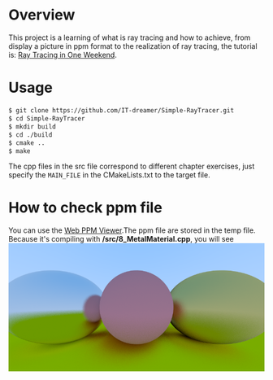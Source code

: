 # Overview
This project is a learning of what is ray tracing and how to achieve, from display a picture in ppm format to the realization of ray tracing, the tutorial is: [Ray Tracing in One Weekend](https://github.com/RayTracing/raytracing.github.io).

# Usage

    $ git clone https://github.com/IT-dreamer/Simple-RayTracer.git
    $ cd Simple-RayTracer
    $ mkdir build
    $ cd ./build
    $ cmake ..
    $ make
The cpp files in the src file correspond to different chapter exercises, just specify the `MAIN_FILE` in the CMakeLists.txt to the target file.

# How to check ppm file
You can use the [Web PPM Viewer](https://0xc0de.fr/webppm/).The ppm file are stored in the temp file. Because it's compiling with **/src/8_MetalMaterial.cpp**, you will see  
![](/doc/result.png)
